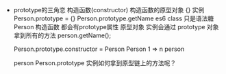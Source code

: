 - prototype的三角恋
  构造函数(constructor) 构造函数的原型对象 {} 实例
  Person.prototype = {}
  Person.prototype.getName
  es6 class  只是语法糖
  Person 构造函数  都会有prototype属性   原型对象
  实例会通过 prototype  对象拿到所有的方法
  person.getName();

  Person.prototype.constructor = Person
  Person 1 => n person

  person   Person.prototype
  实例如何拿到原型链上的方法呢？